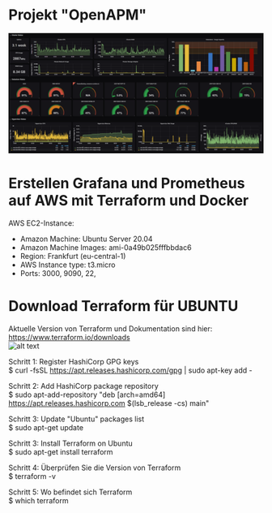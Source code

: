 # Projekt "OpenAPM"
![alt text](/grafana_bild.jpeg)

# Erstellen Grafana und Prometheus auf AWS mit Terraform und Docker 

AWS EC2-Instance:
- Amazon Machine: Ubuntu Server 20.04 
- Amazon Machine Images: ami-0a49b025fffbbdac6
- Region: Frankfurt (eu-central-1) 
- AWS Instance type: t3.micro
- Ports: 3000, 9090, 22, 

# Download Terraform für UBUNTU
Aktuelle Version von Terraform und Dokumentation sind hier: https://www.terraform.io/downloads </br>
![alt text](/ter_bild.jpeg) </br>


Schritt 1: Register HashiCorp GPG keys </br>
$ curl -fsSL https://apt.releases.hashicorp.com/gpg | sudo apt-key add - </br>

Schritt 2: Add HashiCorp package repository </br>
$ sudo apt-add-repository "deb [arch=amd64] https://apt.releases.hashicorp.com $(lsb_release -cs) main" </br>

Schritt 3: Update "Ubuntu" packages list </br>
$ sudo apt-get update </br>

Schritt 3: Install Terraform on Ubuntu </br> 
$ sudo apt-get install terraform </br>

Schritt 4: Überprüfen Sie die Version von Terraform </br>
$ terraform -v </br>

Schritt 5: Wo befindet sich Terraform </br>
$ which terraform </br>